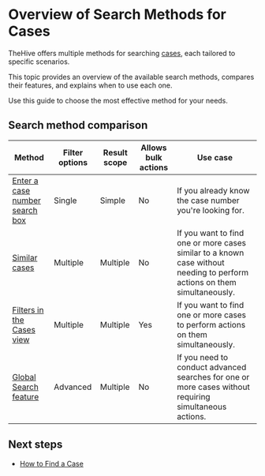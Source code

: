 # Overview of Search Methods for Cases

TheHive offers multiple methods for searching [cases](../about-cases.md), each tailored to specific scenarios.

This topic provides an overview of the available search methods, compares their features, and explains when to use each one.

Use this guide to choose the most effective method for your needs.

## Search method comparison

| Method | Filter options | Result scope | Allows bulk actions | Use case |
| -------| ------------------| --------| --------------------| ---------|
| [Enter a case number search box](find-a-case.md#method-1-enter-a-case-number-search-box)| Single | Simple | No | If you already know the case number you're looking for.| 
| [Similar cases](find-a-case.md#method-2-similar-cases) | Multiple | Multiple | No | If you want to find one or more cases similar to a known case without needing to perform actions on them simultaneously. |
| [Filters in the Cases view](find-a-case.md#method-3-filters-in-the-cases-view) | Multiple | Multiple | Yes | If you want to find one or more cases to perform actions on them simultaneously. |
| [Global Search feature](find-a-case.md#method-4-global-search-feature) | Advanced | Multiple | No | If you need to conduct advanced searches for one or more cases without requiring simultaneous actions. |

## Next steps
* [How to Find a Case](find-a-case.md)
